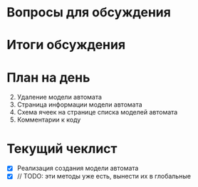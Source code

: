 # Вопросы для обсуждения
# Итоги обсуждения

# План на день
2. Удаление модели автомата
3. Страница информации модели автомата
4. Схема ячеек на странице списка моделей автомата
7. Комментарии к коду
# Текущий чеклист 
- [x] Реализация создания модели автомата
- [x] // TODO: эти методы уже есть, вынести их в глобальные